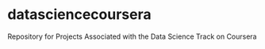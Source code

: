 datasciencecoursera
===================

Repository for Projects Associated with the Data Science Track on Coursera
